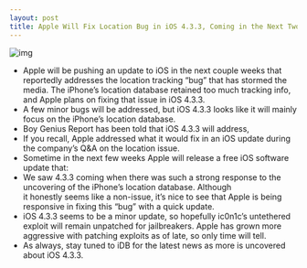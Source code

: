 ```yaml
---
layout: post
title: Apple Will Fix Location Bug in iOS 4.3.3, Coming in the Next Two Weeks
---
```

![img](http://media.idownloadblog.com/wp-content/uploads/2011/05/iOS-4.3.3.-preview-e1304346707960.jpeg)
* Apple will be pushing an update to iOS in the next couple weeks that reportedly addresses the location tracking “bug” that has stormed the media. The iPhone’s location database retained too much tracking info, and Apple plans on fixing that issue in iOS 4.3.3.
* A few minor bugs will be addressed, but iOS 4.3.3 looks like it will mainly focus on the iPhone’s location database.
* Boy Genius Report has been told that iOS 4.3.3 will address,
* If you recall, Apple addressed what it would fix in an iOS update during the company’s Q&A on the location issue.
* Sometime in the next few weeks Apple will release a free iOS software update that:
* We saw 4.3.3 coming when there was such a strong response to the uncovering of the iPhone’s location database. Although it honestly seems like a non-issue, it’s nice to see that Apple is being responsive in fixing this “bug” with a quick update.
* iOS 4.3.3 seems to be a minor update, so hopefully ic0n1c’s untethered exploit will remain unpatched for jailbreakers. Apple has grown more aggressive with patching exploits as of late, so only time will tell.
* As always, stay tuned to iDB for the latest news as more is uncovered about iOS 4.3.3.

